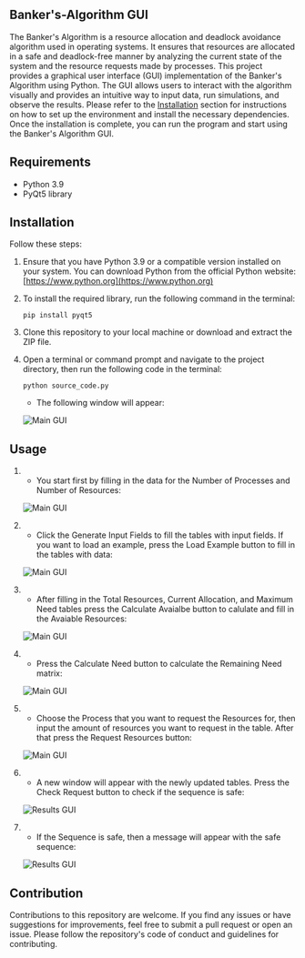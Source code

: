 ## Banker's-Algorithm GUI

The Banker's Algorithm is a resource allocation and deadlock avoidance algorithm used in operating systems. It ensures that resources are allocated in a safe and deadlock-free manner by analyzing the current state of the system and the resource requests made by processes. This project provides a graphical user interface (GUI) implementation of the Banker's Algorithm using Python. The GUI allows users to interact with the algorithm visually and provides an intuitive way to input data, run simulations, and observe the results. Please refer to the [Installation](#installation) section for instructions on how to set up the environment and install the necessary dependencies. Once the installation is complete, you can run the program and start using the Banker's Algorithm GUI.

## Requirements

- Python 3.9
- PyQt5 library

## Installation

Follow these steps:

1. Ensure that you have Python 3.9 or a compatible version installed on your system. You can download Python from the official Python website: [https://www.python.org](https://www.python.org)

2. To install the required library, run the following command in the terminal:

    ```shell
    pip install pyqt5
    ```
3. Clone this repository to your local machine or download and extract the ZIP file.

4. Open a terminal or command prompt and navigate to the project directory, then run the following code in the terminal:

      ```shell
      python source_code.py
      ```
      
   - The following window will appear:
   
   ![Main GUI](/images/image1.png "Main GUI")

## Usage
   
 1. - You start first by filling in the data for the Number of Processes and Number of Resources:

    ![Main GUI](/images/image2.png "Main GUI")
    
 2. - Click the Generate Input Fields to fill the tables with input fields. If you want to load an example, press the Load Example button to fill in the tables with data:

    ![Main GUI](/images/image3.png "Main GUI")

 3. - After filling in the Total Resources, Current Allocation, and Maximum Need tables press the Calculate Avaialbe button to calulate and fill in the Avaiable Resources: 
    
    ![Main GUI](/images/image4.png "Main GUI")

 4. - Press the Calculate Need button to calculate the Remaining Need matrix:
    
    ![Main GUI](/images/image5.png "Main GUI")

 5. - Choose the Process that you want to request the Resources for, then input the amount of resources you want to request in the table. After that press the Request Resources button:

    ![Main GUI](/images/image6.png "Main GUI")
    
 6. - A new window will appear with the newly updated tables. Press the Check Request button to check if the sequence is safe:

    ![Results GUI](/images/image7.png "Main GUI")

 7. - If the Sequence is safe, then a message will appear with the safe sequence:

    ![Results GUI](/images/image8.png "Main GUI")


## Contribution

Contributions to this repository are welcome. If you find any issues or have suggestions for improvements, feel free to submit a pull request or open an issue. Please follow the repository's code of conduct and guidelines for contributing.
